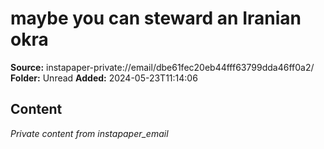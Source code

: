 # maybe you can steward an Iranian okra

**Source:** instapaper-private://email/dbe61fec20eb44fff63799dda46ff0a2/
**Folder:** Unread
**Added:** 2024-05-23T11:14:06




## Content
*Private content from instapaper_email*
